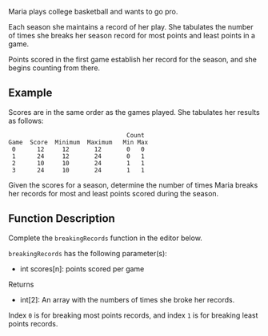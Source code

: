 Maria plays college basketball and wants to go pro. 

Each season she maintains a record of her play. She tabulates the number of times she breaks her season record for most points and least points in a game. 

Points scored in the first game establish her record for the season, and she begins counting from there.

## Example

Scores are in the same order as the games played. She tabulates her results as follows:

                                     Count
    Game  Score  Minimum  Maximum   Min Max
     0      12     12       12       0   0
     1      24     12       24       0   1
     2      10     10       24       1   1
     3      24     10       24       1   1
Given the scores for a season, determine the number of times Maria breaks her records for most and least points scored during the season.

## Function Description

Complete the `breakingRecords` function in the editor below.

`breakingRecords` has the following parameter(s):

- int scores[n]: points scored per game

Returns

- int[2]: An array with the numbers of times she broke her records. 

Index `0` is for breaking most points records, and index `1` is for breaking least points records.
